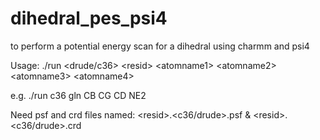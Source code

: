 # dihedral_pes_psi4
to perform a potential energy scan for a dihedral using charmm and psi4

Usage: ./run <drude/c36> \<resid\> \<atomname1\> \<atomname2\> \<atomname3\> \<atomname4\>

e.g. ./run c36 gln CB CG CD NE2

Need psf and crd files named: \<resid\>.\<c36/drude\>.psf & \<resid\>.\<c36/drude\>.crd
